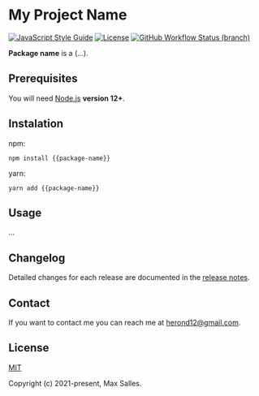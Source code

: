# My Project Name

[![JavaScript Style Guide](https://img.shields.io/badge/code_style-standard-brightgreen.svg)](https://standardjs.com)
[![License](https://img.shields.io/github/license/maxsalles/json-api-consumer.svg)](LICENSE)
[![GitHub Workflow Status (branch)](https://img.shields.io/github/workflow/status/maxsalles/json-api-consumer/test/master)](https://github.com/maxsalles/json-api-consumer/actions?query=workflow%3Atest+branch%3Amaster)

**Package name** is a (...).

## Prerequisites

You will need [Node.js](https://nodejs.org/) **version 12+**.

## Instalation

npm:

```
npm install {{package-name}}
```

yarn:

```
yarn add {{package-name}}
```

## Usage

...

## Changelog

Detailed changes for each release are documented in the [release notes](https://github.com/maxsalles/json-api-consumer/releases).

## Contact

If you want to contact me you can reach me at <herond12@gmail.com>.

## License

[MIT](LICENSE)

Copyright (c) 2021-present, Max Salles.
